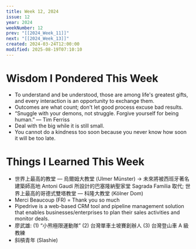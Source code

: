 ```yaml
---
title: Week 12, 2024
issue: 12
year: 2024
weekNumber: 12
prev: "[[2024_Week_11]]"
next: "[[2024_Week_13]]"
created: 2024-03-24T12:00:00
modified: 2025-08-19T07:10:10
---
```


# Wisdom I Pondered This Week

* To understand and be understood, those are among life's greatest gifts, and every interaction is an opportunity to exchange them.
* Outcomes are what count; don't let good process excuse bad results.
* “Snuggle with your demons, not struggle. Forgive yourself for being human.” — Tim Ferriss
* Deal with the big while it is still small.
* You cannot do a kindness too soon because you never know how soon it will be too late.

# Things I Learned This Week

* 世界上最高的教堂 — 烏爾姆大教堂 (Ulmer Münster) → 未來將被西班牙著名建築師高地 Antoni Gaudí 所設計的巴塞隆納聖家堂 Sagrada Familia 取代; 世界上最高的哥德式雙塔教堂 — 科隆大教堂 (Kölner Dom)
* Merci Beaucoup (FR) = Thank you so much
* Pipedrive is a web-based CRM tool and pipeline management solution that enables businesses/enterprises to plan their sales activities and monitor deals.
* 廖武雄: (1) “小熊極限運動隊” (2) 台灣單車土坡賽創辦人 (3) 台灣登山車 A 級教練
* 斜槓青年 (Slashie)

